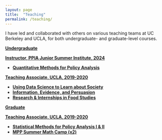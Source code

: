 ```yaml
---
layout: page
title:  "Teaching"
permalink: /teaching/
---
```


I have led and collaborated with others on various teaching teams at UC Berkeley and UCLA, for both undergraduate- and graduate-level courses. 

<b> <u> Undergraduate <b>

Instructor, [PPIA Junior Summer Institute](https://gspp.berkeley.edu/programs/undergraduate-programs/%20ppia-junior-summer-institute), 2024
- Quantitative Methods for Policy Analysis

Teaching Associate, UCLA, 2019-2020
- Using Data Science to Learn about Society 
- Information, Evidence, and Persuasion
- Research & Internships in Food Studies

<b> <u> Graduate

Teaching Associate, UCLA, 2019-2020
- Statistical Methods for Policy Analysis I & II
- MPP Summer Math Camp (x2)

